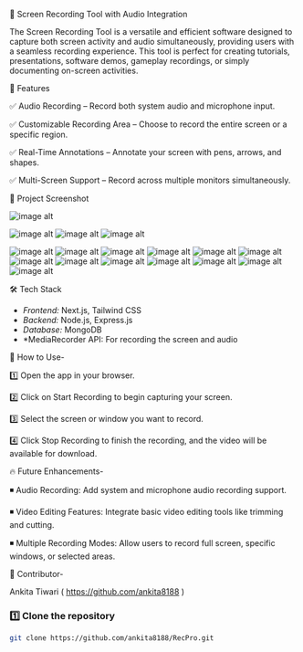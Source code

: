 
🌟 Screen Recording Tool with Audio Integration

The Screen Recording Tool is a versatile and efficient software designed to capture both screen activity and audio simultaneously, providing users with a seamless recording experience. This tool is perfect for creating tutorials, presentations, software demos, gameplay recordings, or simply documenting on-screen activities.

🚀 Features

✅ Audio Recording – Record both system audio and microphone input.

✅ Customizable Recording Area – Choose to record the entire screen or a specific region.

✅ Real-Time Annotations – Annotate your screen with pens, arrows, and shapes.

✅ Multi-Screen Support – Record across multiple monitors simultaneously.

📸 Project Screenshot

![image alt](https://github.com/ankita8188/Screen-Recording-Tool/blob/a5f22adea53fcdf46ffedc928f52cf92227fa3ce/010eaeaf-387f-4e5e-a504-917f40ec4546.jpg)

![image alt](https://github.com/ankita8188/Screen-Recording-Tool/blob/d9a8675a811035e2cc18ebd1162be80e6850a8d0/f14cb6e9-bec7-477b-8f33-7df0a319a5ca.jpg)
![image alt](https://github.com/ankita8188/Screen-Recording-Tool/blob/81cb125cd3489c3d55c91f4d4e86d15ae99c479f/7efebd52-0fc2-4f7f-8c35-f1456e8007d3.jpg)
![image alt](https://github.com/ankita8188/Screen-Recording-Tool/blob/2ddb7661f9500e0b020418e39601aaedc5ef7481/7a69c5c0-92a8-4f44-9405-082d18e269c5.jpg)

![image alt](https://github.com/ankita8188/Screen-Recording-Tool/blob/3cf6358d810d75972a0191849d1b17113d687e4e/95930ecb-a8f9-44d0-a5f1-f1f4f232d29a.jpg)
![image alt](https://github.com/ankita8188/Screen-Recording-Tool/blob/8b37086d6ab9b605e74f559fb9bf9ea786ced27b/f466782a-8171-4782-b537-1b52ad2f2393.jpg)
![image alt](https://github.com/ankita8188/Screen-Recording-Tool/blob/60c9e765a14e0a5f843faaabef22f6a55e0dc90b/b65d8bec-d817-4106-b052-61bedcd108c6.jpg)
![image alt](https://github.com/ankita8188/Screen-Recording-Tool/blob/989fb2926d9fb99c1b396cce25505839d0420cae/138495bd-659e-40f2-8c1d-0b4a35b64263.jpg)
![image alt](https://github.com/ankita8188/Screen-Recording-Tool/blob/6b307a8623363bc1edf9bfc017f14fc6298f3dca/Screenshot%202025-02-08%20173732.png)
![image alt](https://github.com/ankita8188/Screen-Recording-Tool/blob/539bf96b67ca035cabb86dd6f0f2b96ab87641b0/Screenshot%202025-02-08%20173754.png)
![image alt](https://github.com/ankita8188/Screen-Recording-Tool/blob/77f026e626cb9e4635af4a2ea93bc663d3f00acc/Screenshot%202025-02-08%20162638.png)
![image alt](https://github.com/ankita8188/Screen-Recording-Tool/blob/6a9144265e58d9deaddf225dcc097de6aeac437e/Screenshot%202025-02-08%20162702.png)
![image alt](https://github.com/ankita8188/Screen-Recording-Tool/blob/ee468f58b0a4066b5853b3b643bc9a2574e675dd/Screenshot%202025-02-08%20162857.png)
![image alt](https://github.com/ankita8188/Screen-Recording-Tool/blob/81c3bc38a833d3a4fddbcfbc90e4b12616616f44/Screenshot%202025-02-08%20162921.png)
![image alt](https://github.com/ankita8188/Screen-Recording-Tool/blob/5575f2229497c631695aa2d22518f57fa82e571e/Screenshot%202025-02-08%20162729.png)
![image alt](https://github.com/ankita8188/Screen-Recording-Tool/blob/10d14eabdb5303aa54ad97cc25509f945ddd9ae3/aafa11f7-8d91-4b3b-b216-b6267e0dc445.jpg)
![image alt](https://github.com/ankita8188/Screen-Recording-Tool/blob/3e34688ec0d212fbee94881c294bfead568896cc/a1930963-b55f-4bbf-b876-1a881d4ef8e4.jpg)


🛠️ Tech Stack  
- *Frontend:* Next.js, Tailwind CSS  
- *Backend:* Node.js, Express.js  
- *Database:* MongoDB  
- *MediaRecorder API: For recording the screen and audio  



📌 How to Use-

1️⃣ Open the app in your browser.

2️⃣ Click on Start Recording to begin capturing your screen.

3️⃣ Select the screen or window you want to record.

4️⃣ Click Stop Recording to finish the recording, and the video will be available for download.


🔥 Future Enhancements-

  ◾ Audio Recording: Add system and microphone audio recording support.
  
  ◾ Video Editing Features: Integrate basic video editing tools like trimming and cutting.
  
  ◾ Multiple Recording Modes: Allow users to record full screen, specific windows, or selected areas.


🤝 Contributor-

   Ankita Tiwari ( https://github.com/ankita8188 )

### 1️⃣ Clone the repository  

```bash
git clone https://github.com/ankita8188/RecPro.git




